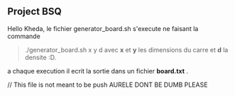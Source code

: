 
## Project BSQ

Hello  Kheda, le fichier generator_board.sh s'execute ne faisant la commande
> ./generator_board.sh x y d 
avec **x** et **y** les dimensions du carre et **d** la densite :D.

a chaque execution il ecrit la sortie dans un fichier **board.txt** .  


// This file is not meant to be push AURELE DONT BE DUMB PLEASE
